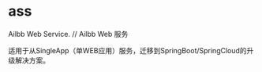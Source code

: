 # ass
Ailbb Web Service. // Ailbb Web 服务

适用于从SingleApp（单WEB应用）服务，迁移到SpringBoot/SpringCloud的升级解决方案。
